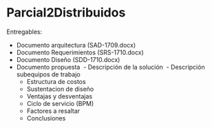# Parcial2Distribuidos

Entregables:
- Documento arquitectura (SAD-1709.docx)
- Documento Requerimientos (SRS-1710.docx)
- Documento Diseño (SDD-1710.docx)
- Documento propuesta
  - Descripción de la solución
  - Descripción subequipos de trabajo
  - Estructura de costos
  - Sustentacion de diseño
  - Ventajas y desventajas
  - Ciclo de servicio (BPM)
  - Factores a resaltar
  - Conclusiones

